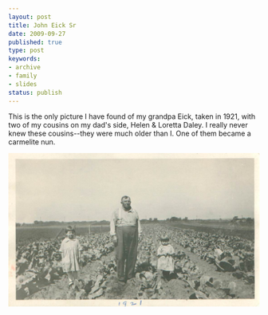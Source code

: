 ```yaml
---
layout: post
title: John Eick Sr
date: 2009-09-27
published: true
type: post
keywords:
- archive
- family
- slides
status: publish
---
```

This is the only picture I have found of my grandpa Eick, taken in 1921, with two of my cousins on my dad's side, Helen & Loretta Daley.  I really never knew these cousins--they were much older than I.   One of them became a carmelite nun.

![John Eick Sr.](/assets/images/2009/2009-06-22/granpa-grandpa-eick-1921.jpg)
